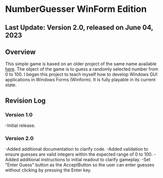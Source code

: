 # NumberGuesser WinForm Edition
## Last Update: Version 2.0, released on June 04, 2023
## Overview
This simple game is based on an older project of the same name available [here](https://github.com/davidpaulwilson01/Portfolio/tree/main/C%23%20Projects/01%20Number%20Guessing%20Game/Console%20Edition). The object of the game is to guess a randomly selected number from 0 to 100. I began this project to teach myself how to develop Windows GUI applications in Windows Forms (Winform). It is fully playable in its current state.
## Revision Log
### Version 1.0
-Initial release.
### Version 2.0
-Added additional documentation to clarify code.
-Added validation to ensure guesses are valid integers within the expected range of 0 to 100.
-Added additional instructions to initial readout to clarify gameplay.
-Set "Enter Guess" button as the AcceptButton so the user can enter guesses without clicking by pressing the Enter key.